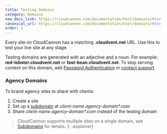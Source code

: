```yaml
---
title: Testing Domains
category: Domains
new_docs_link: https://cloudcannon.com/documentation/host/domains/#testing-domains
canonical_url: https://cloudcannon.com/documentation/host/domains/#testing-domains
order: 1
---
```


Every site on CloudCannon has a matching **.cloudvent.net** URL. Use this to test your live site at any stage.

Testing domains are generated with an adjective and a noun. For example: **red-lobster.cloudvent.net** or **fast-bean.cloudvent.net**. To stop serving content on this domain, add [Password Authentication](/hosting/authentication/password/) or [contact support](mailto:support@cloudcannon.com).

### Agency Domains

To brand agency sites to share with clients:

1. Create a site
2. Set up a [subdomain](/hosting/domains/subdomains/) at **client-name*.*agency-domain\*.com**
3. Share **client-name*.*agency-domain\*.com** instead of the testing domain

> CloudCannon supports multiple sites on a single domain, see [Subdomains](/hosting/domains/subdomains/) for details.
{: .explainer}